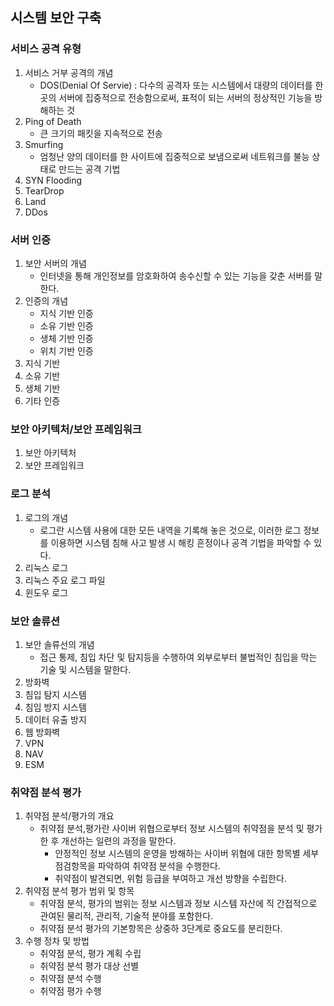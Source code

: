 ## 시스템 보안 구축

### 서비스 공격 유형

1. 서비스 거부 공격의 개념
   - DOS(Denial Of Servie) : 다수의 공격자 또는 시스템에서 대량의 데이터를 한 곳의 서버에 집중적으로 전송함으로써, 표적이 되는 서버의 정상적인 기능을 방해하는 것
2. Ping of Death
   - 큰 크기의 패킷을 지속적으로 전송
3. Smurfing
   - 엄청난 양의 데이터를 한 사이트에 집중적으로 보냄으로써 네트워크를 불능 상태로 만드는 공격 기법
4. SYN Flooding
5. TearDrop
6. Land
7. DDos

### 서버 인증

1. 보안 서버의 개념
   - 인터넷을 통해 개인정보를 암호화하여 송수신할 수 있는 기능을 갖춘 서버를 말한다.
2. 인증의 개념
   - 지식 기반 인증
   - 소유 기반 인증
   - 생체 기반 인증
   - 위치 기반 인증
3. 지식 기반
4. 소유 기반
5. 생체 기반
6. 기타 인증

### 보안 아키텍처/보안 프레임워크

1. 보안 아키텍처
2. 보안 프레임워크

### 로그 분석

1. 로그의 개념
   - 로그란 시스템 사용에 대한 모든 내역을 기록해 놓은 것으로, 이러한 로그 정보를 이용하면 시스템 침해 사고 발생 시 해킹 흔정이나 공격 기법을 파악할 수 있다.
2. 리눅스 로그
3. 리눅스 주요 로그 파일
4. 윈도우 로그

### 보안 솔류션

1. 보안 솔류선의 개념
   - 접근 통제, 침입 차단 및 탐지등을 수행하여 외부로부터 불법적인 침입을 막는 기술 및 시스템을 말한다.
2. 방화벽
3. 침입 탐지 시스템
4. 침임 방지 시스템
5. 데이터 유출 방지
6. 웹 방화벽
7. VPN
8. NAV
9. ESM

### 취약점 분석 평가

1. 취약점 분석/평가의 개요
   - 취약점 분석,평가란 사이버 위협으로부터 정보 시스템의 취약점을 분석 및 평가한 후 개선하는 일련의 과정을 말한다.
     - 안정적인 정보 시스템의 운영을 방해하는 사이버 위협에 대한 항목별 세부 점검항목을 파악하여 취약점 분석을 수행한다.
     - 취약점이 발견되면, 위험 등급을 부여하고 개선 방향을 수립한다.
2. 취약점 분석 평가 범위 및 항목
   - 취약점 분석, 평가의 범위는 정보 시스템과 정보 시스템 자산에 직 간접적으로 관여된 물리적, 관리적, 기술적 분야를 포함한다.
   - 취약점 분석 평가의 기본항목은 상중하 3단계로 중요도를 분리한다.
3. 수행 정차 및 방법
   - 취약점 분석, 평가 계획 수립
   - 취약점 분석 평가 대상 선별
   - 취약점 분석 수행
   - 취약점 평가 수행
